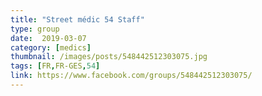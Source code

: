 ```yaml
---
title: "Street médic 54 Staff"
type: group
date:  2019-03-07
category: [medics]
thumbnail: /images/posts/548442512303075.jpg
tags: [FR,FR-GES,54]
link: https://www.facebook.com/groups/548442512303075/
---
```

